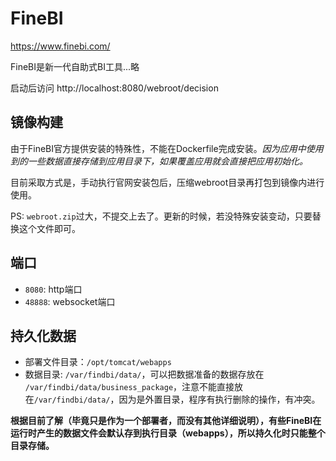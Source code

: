 # FineBI

https://www.finebi.com/

FineBI是新一代自助式BI工具...略

启动后访问 http://localhost:8080/webroot/decision

## 镜像构建

由于FineBI官方提供安装的特殊性，不能在Dockerfile完成安装。*因为应用中使用到的一些数据直接存储到应用目录下，如果覆盖应用就会直接把应用初始化。*

目前采取方式是，手动执行官网安装包后，压缩webroot目录再打包到镜像内进行使用。

PS: `webroot.zip`过大，不提交上去了。更新的时候，若没特殊安装变动，只要替换这个文件即可。

## 端口

* `8080`: http端口
* `48888`: websocket端口

## 持久化数据

* 部署文件目录：`/opt/tomcat/webapps`
* 数据目录: `/var/findbi/data/`，可以把数据准备的数据存放在 `/var/findbi/data/business_package`，注意不能直接放在`/var/findbi/data/`，因为是外置目录，程序有执行删除的操作，有冲突。

**根据目前了解（毕竟只是作为一个部署者，而没有其他详细说明），有些FineBI在运行时产生的数据文件会默认存到执行目录（webapps），所以持久化时只能整个目录存储。**